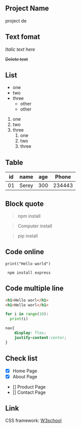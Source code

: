 <!-- # heading one
## heading two
### heading three
#### heading four -->

## Project Name
project de

## Text fomat

*Italic text here*

~~Delete text~~

## List

- one 
- two
- three
     - other
     - other
1. one
2. two
3. three
    1. one
    2. two
    3. three
   
## Table

| id | name | age | Phone|
|----|------|-----|------|
| 01 |Serey | 300 |234443|

## Block quote

> npm install

> Computer install

> pip install

## Code online
` print("Hello world") `

` npm install express`

## Code multiple line
```html
<h1>Hello worl</h1>
<h1>Hello worl</h1>
```

```python
for i in range(10):
  print(i)
```

```css
nav{
    display: flex;
    justify-content:center;
}
```

## Check list
- [x] Home Page
- [x] About Page
- [] Product Page
- [] Contact Page

## Link 

CSS framework: [W3school](https://www.w3schools.com/html/html_forms.asp)